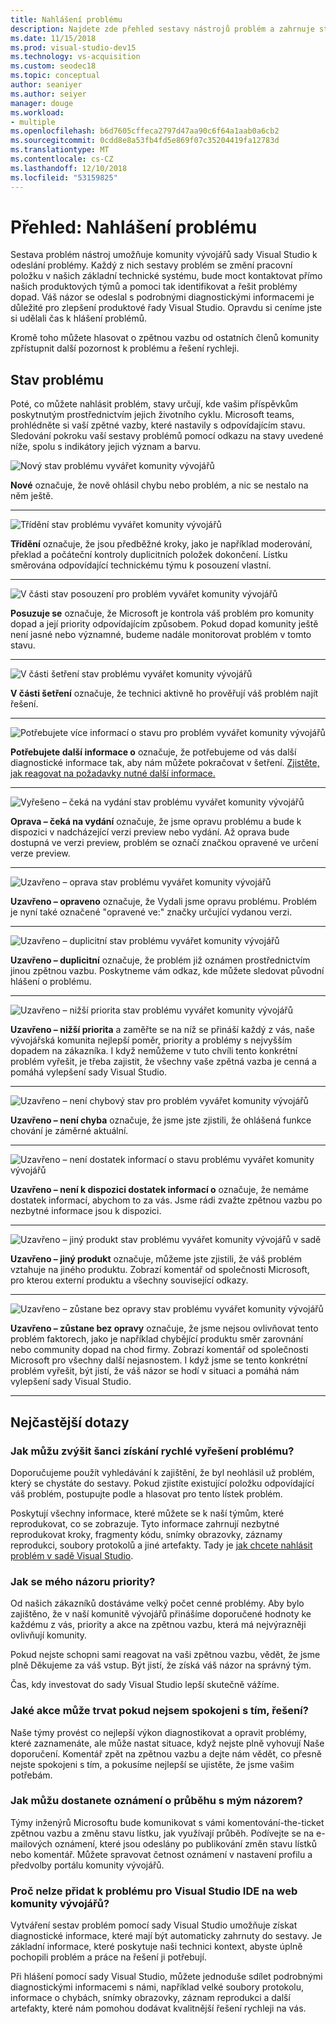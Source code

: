 ```yaml
---
title: Nahlášení problému
description: Najdete zde přehled sestavy nástrojů problém a zahrnuje stavy problém a definice
ms.date: 11/15/2018
ms.prod: visual-studio-dev15
ms.technology: vs-acquisition
ms.custom: seodec18
ms.topic: conceptual
author: seaniyer
ms.author: seiyer
manager: douge
ms.workload:
- multiple
ms.openlocfilehash: b6d7605cffeca2797d47aa90c6f64a1aab0a6cb2
ms.sourcegitcommit: 0cdd8e8a53fb4fd5e869f07c35204419fa12783d
ms.translationtype: MT
ms.contentlocale: cs-CZ
ms.lasthandoff: 12/10/2018
ms.locfileid: "53159825"
---
```

# <a name="overview-report-a-problem"></a>Přehled: Nahlášení problému

Sestava problém nástroj umožňuje komunity vývojářů sady Visual Studio k odeslání problémy. Každý z nich sestavy problém se změní pracovní položku v našich základní technické systému, bude moct kontaktovat přímo našich produktových týmů a pomoci tak identifikovat a řešit problémy dopad. Váš názor se odeslal s podrobnými diagnostickými informacemi je důležité pro zlepšení produktové řady Visual Studio. Opravdu si ceníme jste si udělali čas k hlášení problémů.

Kromě toho můžete hlasovat o zpětnou vazbu od ostatních členů komunity zpřístupnit další pozornost k problému a řešení rychleji.

## <a name="problem-status"></a>Stav problému

Poté, co můžete nahlásit problém, stavy určují, kde vašim příspěvkům poskytnutým prostřednictvím jejich životního cyklu. Microsoft teams, prohlédněte si vaší zpětné vazby, které nastavily s odpovídajícím stavu.  Sledování pokroku vaší sestavy problémů pomocí odkazu na stavy uvedené níže, spolu s indikátory jejich význam a barvu.

![Nový stav problému vyvářet komunity vývojářů](../ide/media/ProblemStates/New.jpg)

**Nové** označuje, že nově ohlásil chybu nebo problém, a nic se nestalo na něm ještě.

- - -

![Třídění stav problému vyvářet komunity vývojářů](../ide/media/ProblemStates/Triaged.jpg)

**Třídění** označuje, že jsou předběžné kroky, jako je například moderování, překlad a počáteční kontroly duplicitních položek dokončení. Lístku směrována odpovídající technickému týmu k posouzení vlastní.

- - -

![V části stav posouzení pro problém vyvářet komunity vývojářů](../ide/media/ProblemStates/UnderConsideration.jpg)

**Posuzuje se** označuje, že Microsoft je kontrola váš problém pro komunity dopad a její priority odpovídajícím způsobem. Pokud dopad komunity ještě není jasné nebo významné, budeme nadále monitorovat problém v tomto stavu.

- - -

![V části šetření stav problému vyvářet komunity vývojářů](../ide/media/ProblemStates/UnderInvestigation.jpg)

**V části šetření** označuje, že technici aktivně ho prověřují váš problém najít řešení.

- - -

![Potřebujete více informací o stavu pro problém vyvářet komunity vývojářů](../ide/media/ProblemStates/NeedMoreInfo.jpg)

**Potřebujete další informace o** označuje, že potřebujeme od vás další diagnostické informace tak, aby nám můžete pokračovat v šetření.  [Zjistěte, jak reagovat na požadavky nutné další informace.](./how-to-report-a-problem-with-visual-studio-2017.md#when-further-information-is-needed-need-more-info)

- - -

![Vyřešeno – čeká na vydání stav problému vyvářet komunity vývojářů](../ide/media/ProblemStates/FixedPendingRelease.jpg)

**Oprava – čeká na vydání** označuje, že jsme opravu problému a bude k dispozici v nadcházející verzi preview nebo vydání.  Až oprava bude dostupná ve verzi preview, problém se označí značkou opravené ve určení verze preview.

- - -

![Uzavřeno – oprava stav problému vyvářet komunity vývojářů](../ide/media/ProblemStates/ClosedFixed.jpg) 

**Uzavřeno – opraveno** označuje, že Vydali jsme opravu problému. Problém je nyní také označené "opravené ve:" značky určující vydanou verzi.

- - -

![Uzavřeno – duplicitní stav problému vyvářet komunity vývojářů](../ide/media/ProblemStates/ClosedDuplicate.jpg)

**Uzavřeno – duplicitní** označuje, že problém již oznámen prostřednictvím jinou zpětnou vazbu. Poskytneme vám odkaz, kde můžete sledovat původní hlášení o problému.

- - -

![Uzavřeno – nižší priorita stav problému vyvářet komunity vývojářů](../ide/media/ProblemStates/ClosedLowerPriority.jpg)

**Uzavřeno – nižší priorita** a zaměřte se na níž se přináší každý z vás, naše vývojářská komunita nejlepší poměr, priority a problémy s nejvyšším dopadem na zákazníka. I když nemůžeme v tuto chvíli tento konkrétní problém vyřešit, je třeba zajistit, že všechny vaše zpětná vazba je cenná a pomáhá vylepšení sady Visual Studio.

- - -

![Uzavřeno – není chybový stav pro problém vyvářet komunity vývojářů](../ide/media/ProblemStates/ClosedNotaBug.jpg)

**Uzavřeno – není chyba** označuje, že jsme jste zjistili, že ohlášená funkce chování je záměrné aktuální.

- - -

![Uzavřeno – není dostatek informací o stavu problému vyvářet komunity vývojářů](../ide/media/ProblemStates/ClosedNotEnoughInfo.jpg)

**Uzavřeno – není k dispozici dostatek informací o** označuje, že nemáme dostatek informací, abychom to za vás. Jsme rádi zvažte zpětnou vazbu po nezbytné informace jsou k dispozici.

- - -

![Uzavřeno – jiný produkt stav problému vyvářet komunity vývojářů v sadě](../ide/media/ProblemStates/ClosedOtherProduct.jpg)

**Uzavřeno – jiný produkt** označuje, můžeme jste zjistili, že váš problém vztahuje na jiného produktu. Zobrazí komentář od společnosti Microsoft, pro kterou externí produktu a všechny související odkazy.

- - -

![Uzavřeno – zůstane bez opravy stav problému vyvářet komunity vývojářů](../ide/media/ProblemStates/ClosedWontFix.jpg)

**Uzavřeno – zůstane bez opravy** označuje, že jsme nejsou ovlivňovat tento problém faktorech, jako je například chybějící produktu směr zarovnání nebo community dopad na chod firmy. Zobrazí komentář od společnosti Microsoft pro všechny další nejasnostem.  I když jsme se tento konkrétní problém vyřešit, být jistí, že váš názor se hodí v situaci a pomáhá nám vylepšení sady Visual Studio.

- - -

## <a name="faq"></a>Nejčastější dotazy

### <a name="how-can-i-increase-the-chance-of-my-problem-getting-resolved-quickly"></a>Jak můžu zvýšit šanci získání rychlé vyřešení problému?

Doporučujeme použít vyhledávání k zajištění, že byl neohlásil už problém, který se chystáte do sestavy. Pokud zjistíte existující položku odpovídající váš problém, postupujte podle a hlasovat pro tento lístek problém.

 Poskytují všechny informace, které můžete se k naší týmům, které reprodukovat, co se zobrazuje.  Tyto informace zahrnují nezbytné reprodukovat kroky, fragmenty kódu, snímky obrazovky, záznamy reprodukci, soubory protokolů a jiné artefakty.  Tady je [jak chcete nahlásit problém v sadě Visual Studio](./how-to-report-a-problem-with-visual-studio-2017.md).

### <a name="how-is-my-feedback-prioritized"></a>Jak se mého názoru priority?

Od našich zákazníků dostáváme velký počet cenné problémy. Aby bylo zajištěno, že v naší komunitě vývojářů přinášíme doporučené hodnoty ke každému z vás, priority a akce na zpětnou vazbu, která má nejvýrazněji ovlivňují komunity.

Pokud nejste schopni sami reagovat na vaši zpětnou vazbu, vědět, že jsme plně Děkujeme za váš vstup. Být jistí, že získá váš názor na správný tým.

Čas, kdy investovat do sady Visual Studio lepší skutečně vážíme.

### <a name="what-actions-can-i-take-if-im-not-satisfied-with-the-resolution"></a>Jaké akce může trvat pokud nejsem spokojeni s tím, řešení?

Naše týmy provést co nejlepší výkon diagnostikovat a opravit problémy, které zaznamenáte, ale může nastat situace, když nejste plně vyhovují Naše doporučení. Komentář zpět na zpětnou vazbu a dejte nám vědět, co přesně nejste spokojeni s tím, a pokusíme nejlepší se ujistěte, že jsme vašim potřebám.

### <a name="how-will-i-get-notified-of-progress-on-my-feedback"></a>Jak můžu dostanete oznámení o průběhu s mým názorem?

Týmy inženýrů Microsoftu bude komunikovat s vámi komentování-the-ticket zpětnou vazbu a změnu stavu lístku, jak využívají průběh. Podívejte se na e-mailových oznámení, které jsou odeslány po publikování změn stavu lístků nebo komentář.  Můžete spravovat četnost oznámení v nastavení profilu a předvolby portálu komunity vývojářů.

### <a name="why-cant-i-add-a-problem-for-visual-studio-ide-on-the-developer-community-website"></a>Proč nelze přidat k problému pro Visual Studio IDE na web komunity vývojářů?

Vytváření sestav problém pomocí sady Visual Studio umožňuje získat diagnostické informace, které mají být automaticky zahrnuty do sestavy. Je základní informace, které poskytuje naši technici kontext, abyste úplně pochopili problém a práce na řešení ji potřebují.

Při hlášení pomocí sady Visual Studio, můžete jednoduše sdílet podrobnými diagnostickými informacemi s námi, například velké soubory protokolu, informace o chybách, snímky obrazovky, záznam reprodukci a další artefakty, které nám pomohou dodávat kvalitnější řešení rychleji na vás.